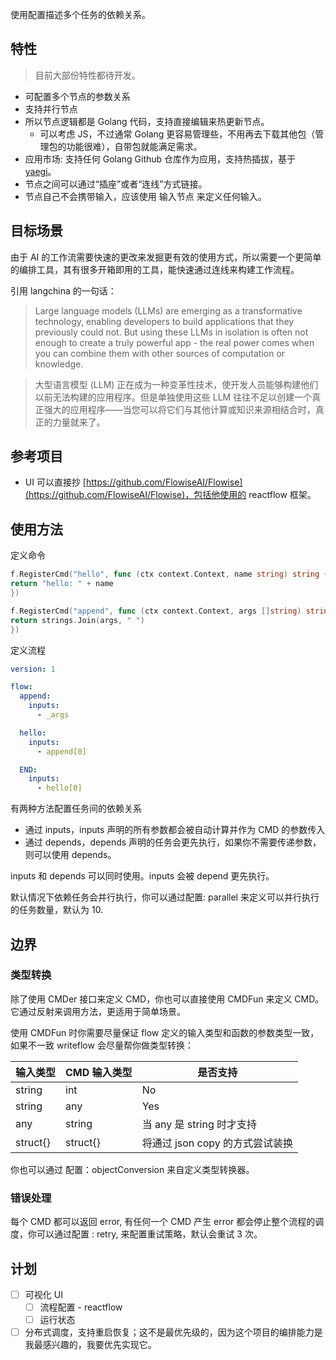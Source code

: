 使用配置描述多个任务的依赖关系。
## 特性

> 目前大部份特性都待开发。

- 可配置多个节点的参数关系
- 支持并行节点
- 所以节点逻辑都是 Golang 代码，支持直接编辑来热更新节点。
  - 可以考虑 JS，不过通常 Golang 更容易管理些，不用再去下载其他包（管理包的功能很难），自带包就能满足需求。
- 应用市场: 支持任何 Golang Github 仓库作为应用，支持热插拔，基于 [yaegi](https://github.com/traefik/yaegi)。
- 节点之间可以通过“插座”或者“连线”方式链接。
- 节点自己不会携带输入，应该使用 输入节点 来定义任何输入。

## 目标场景

由于 AI 的工作流需要快速的更改来发掘更有效的使用方式，所以需要一个更简单的编排工具，其有很多开箱即用的工具，能快速通过连线来构建工作流程。

引用 langchina 的一句话：

> Large language models (LLMs) are emerging as a transformative technology, enabling developers to build applications that they previously could not. But using these LLMs in isolation is often not enough to create a truly powerful app - the real power comes when you can combine them with other sources of computation or knowledge.
>

> 大型语言模型 (LLM) 正在成为一种变革性技术，使开发人员能够构建他们以前无法构建的应用程序。但是单独使用这些 LLM 往往不足以创建一个真正强大的应用程序——当您可以将它们与其他计算或知识来源相结合时，真正的力量就来了。
>


## 参考项目

- UI 可以直接抄 [https://github.com/FlowiseAI/Flowise](https://github.com/FlowiseAI/Flowise)，包括他使用的 reactflow 框架。

## 使用方法

定义命令

```go
f.RegisterCmd("hello", func (ctx context.Context, name string) string {
return "hello: " + name
})

f.RegisterCmd("append", func (ctx context.Context, args []string) string {
return strings.Join(args, " ")
})

```

定义流程

```yaml
version: 1

flow:
  append:
    inputs:
      - _args

  hello:
    inputs:
      - append[0]

  END:
    inputs:
      - hello[0]
```

有两种方法配置任务间的依赖关系
- 通过 inputs，inputs 声明的所有参数都会被自动计算并作为 CMD 的参数传入
- 通过 depends，depends 声明的任务会更先执行，如果你不需要传递参数，则可以使用 depends。

inputs 和 depends 可以同时使用。inputs 会被 depend 更先执行。

默认情况下依赖任务会并行执行，你可以通过配置: parallel 来定义可以并行执行的任务数量，默认为 10.

## 边界

### 类型转换

除了使用 CMDer 接口来定义 CMD，你也可以直接使用 CMDFun 来定义 CMD。它通过反射来调用方法，更适用于简单场景。

使用 CMDFun 时你需要尽量保证 flow 定义的输入类型和函数的参数类型一致，如果不一致 writeflow 会尽量帮你做类型转换：

| 输入类型     | CMD 输入类型 | 是否支持                  |
|----------|----------|-----------------------|
| string   | int      | No                    |
| string   | any      | Yes                   |
| any      | string   | 当 any 是 string 时才支持   |
| struct{} | struct{} | 将通过 json copy 的方式尝试装换 |

你也可以通过 配置：objectConversion 来自定义类型转换器。

### 错误处理
每个 CMD 都可以返回 error, 有任何一个 CMD 产生 error 都会停止整个流程的调度，你可以通过配置 : retry, 来配置重试策略，默认会重试 3 次。

## 计划
- [ ] 可视化 UI
  - [ ] 流程配置 - reactflow
  - [ ] 运行状态
- [ ] 分布式调度，支持重启恢复；这不是最优先级的，因为这个项目的编排能力是我最感兴趣的，我要优先实现它。
